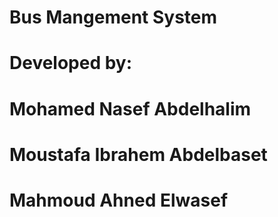 # Bus Mangement System


# Developed by:
#               Mohamed Nasef Abdelhalim
#               Moustafa Ibrahem Abdelbaset
#               Mahmoud Ahned Elwasef
